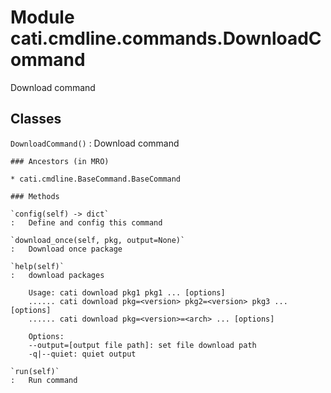 Module cati.cmdline.commands.DownloadCommand
============================================
Download command

Classes
-------

`DownloadCommand()`
:   Download command

    ### Ancestors (in MRO)

    * cati.cmdline.BaseCommand.BaseCommand

    ### Methods

    `config(self) ‑> dict`
    :   Define and config this command

    `download_once(self, pkg, output=None)`
    :   Download once package

    `help(self)`
    :   download packages
        
        Usage: cati download pkg1 pkg1 ... [options]
        ...... cati download pkg=<version> pkg2=<version> pkg3 ... [options]
        ...... cati download pkg=<version>=<arch> ... [options]
        
        Options:
        --output=[output file path]: set file download path
        -q|--quiet: quiet output

    `run(self)`
    :   Run command